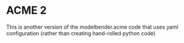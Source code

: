 ACME 2
======

This is another version of the modelbender.acme code that uses yaml configuration (rather than creating hand-rolled python code)
